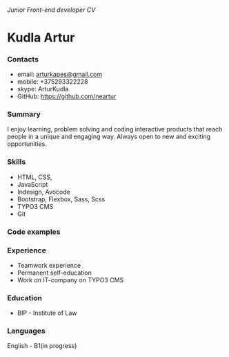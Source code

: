 ###### Junior Front-end developer CV

# Kudla Artur

### Contacts

- email: arturkapes@gmail.com
- mobile: +375293322228
- skype: ArturKudla
- GitHub: https://github.com/neartur

### Summary

I enjoy learning, problem solving and coding interactive products that reach people in a unique and engaging way. Always open to new and exciting opportunities.

### Skills

- HTML, CSS,
- JavaScript
- Indesign, Avocode
- Bootstrap, Flexbox, Sass, Scss
- TYPO3 CMS
- Git

### Code examples

### Experience

- Teamwork experience
- Permanent self-education
- Work on IT-company on TYPO3 CMS

### Education

- BIP - Institute of Law

### Languages

English - B1(in progress)
